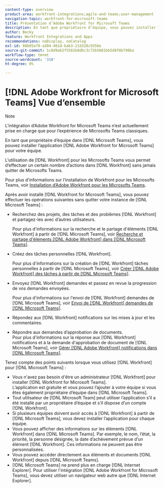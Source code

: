 ```yaml
---
content-type: overview
product-area: workfront-integrations;agile-and-teams;user-management
navigation-topic: workfront-for-microsoft-teams
title: Présentation d’Adobe Workfront for Microsoft Teams
description: En tant que propriétaire d’équipe, vous pouvez installer l’application  [!DNL Adobe Workfront for Microsoft Teams] pour votre équipe.
author: Becky
feature: Workfront Integrations and Apps
recommendations: noDisplay, noCatalog
exl-id: 88b05a70-a304-461d-bab3-21d328c9356e
source-git-commit: 1c8d9a62f5582b0dbc3c72b5881bb5d8f0b790ba
workflow-type: tm+mt
source-wordcount: '318'
ht-degree: 0%

---
```


# [!DNL Adobe Workfront for Microsoft Teams] Vue d’ensemble

<!-- Audited: 12/2023 -->

>[!NOTE]
>
>L’intégration d’Adobe Workfront for Microsoft Teams n’est actuellement prise en charge que pour l’expérience de Microsofts Teams classiques.

En tant que propriétaire d’équipe dans [!DNL Microsoft Teams], vous pouvez installer l’application [!DNL Adobe Workfront for Microsoft Teams] pour votre équipe.

L’utilisation de [!DNL Workfront] pour les Microsofts Teams vous permet d’effectuer un certain nombre d’actions dans [!DNL Workfront] sans jamais quitter de Microsofts Teams.

Pour plus d’informations sur l’installation de Workfront pour les Microsofts Teams, voir [Installation d’Adobe Workfront pour les Microsofts Teams](../../workfront-integrations-and-apps/using-workfront-with-microsoft-teams/install-workfront-ms-teams.md).

Après avoir installé [!DNL Workfront for Microsoft Teams], vous pouvez effectuer les opérations suivantes sans quitter votre instance de [!DNL Microsoft Teams] :

* Recherchez des projets, des tâches et des problèmes [!DNL Workfront] et partagez-les avec d’autres utilisateurs.

  Pour plus d&#39;informations sur la recherche et le partage d&#39;éléments [!DNL Workfront] à partir de [!DNL Microsoft Teams], voir [Recherche et partage d&#39;éléments [!DNL Adobe Workfront] dans [!DNL Microsoft Teams]](../../workfront-integrations-and-apps/using-workfront-with-microsoft-teams/search-for-and-share-wf-items-in-ms-teams.md).

* Créez des tâches personnelles [!DNL Workfront].

  Pour plus d&#39;informations sur la création de [!DNL Workfront] tâches personnelles à partir de [!DNL Microsoft Teams], voir [Créer [!DNL Adobe Workfront] des tâches à partir de [!DNL Microsoft Teams]](../../workfront-integrations-and-apps/using-workfront-with-microsoft-teams/create-workfront-tasks-from-ms-teams.md).

* Envoyez [!DNL Workfront] demandes et passez en revue la progression de vos demandes envoyées.

  Pour plus d&#39;informations sur l&#39;envoi de [!DNL Workfront] demandes de [!DNL Microsoft Teams], voir [Envoi de  [!DNL Workfront] demandes de [!DNL Microsoft Teams]](../../workfront-integrations-and-apps/using-workfront-with-microsoft-teams/submit-workfront-requests-from-ms-teams.md).

* Répondez aux [!DNL Workfront] notifications sur les mises à jour et les commentaires.
* Répondre aux demandes d’approbation de documents.\
   Pour plus d&#39;informations sur la réponse aux [!DNL Workfront] notifications et à la demande d&#39;approbation de document de [!DNL Microsoft Teams], voir [Gérer [!DNL Adobe Workfront] notifications dans [!DNL Microsoft Teams]](../../workfront-integrations-and-apps/using-workfront-with-microsoft-teams/manage-wf-notifications-approval-requests-ms-teams.md).

Tenez compte des points suivants lorsque vous utilisez [!DNL Workfront] pour [!DNL Microsoft Teams] :

* Vous n&#39;avez pas besoin d&#39;être un administrateur [!DNL Workfront] pour installer [!DNL Workfront for Microsoft Teams].\
   L’application est gratuite et vous pouvez l’ajouter à votre équipe si vous êtes également propriétaire d’équipe dans [!DNL Microsoft Teams].
* Tout utilisateur de [!DNL Microsoft Team] peut utiliser l’application s’il a été installé par un propriétaire d’équipe et s’il dispose d’un compte [!DNL Workfront].
* Si plusieurs équipes doivent avoir accès à [!DNL Workfront] à partir de [!DNL Microsoft Teams], vous devez installer l’application pour chaque équipe.
* Vous pouvez afficher des informations sur les éléments [!DNL Workfront] dans [!DNL Microsoft Teams]. Par exemple, le nom, l’état, la priorité, la personne désignée, la date d’achèvement prévue d’un élément [!DNL Workfront]. Ces informations ne peuvent pas être personnalisées.
* Vous pouvez accéder directement aux éléments et documents [!DNL Workfront] depuis [!DNL Microsoft Teams].
* [!DNL Microsoft Teams] ne prend plus en charge [!DNL Internet Explorer]. Pour utiliser l&#39;intégration [!DNL Adobe Workfront for Microsoft Teams], vous devez utiliser un navigateur web autre que [!DNL Internet Explorer].
